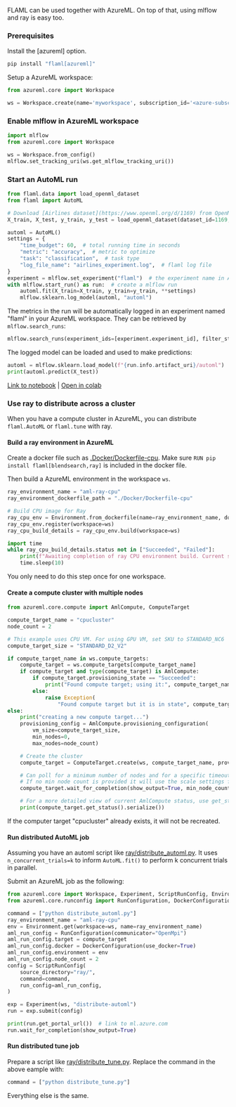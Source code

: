 FLAML can be used together with AzureML. On top of that, using mlflow and ray is easy too.

### Prerequisites

Install the [azureml] option.
```bash
pip install "flaml[azureml]"
```

Setup a AzureML workspace:
```python
from azureml.core import Workspace

ws = Workspace.create(name='myworkspace', subscription_id='<azure-subscription-id>', resource_group='myresourcegroup')
```

### Enable mlflow in AzureML workspace

```python
import mlflow
from azureml.core import Workspace

ws = Workspace.from_config()
mlflow.set_tracking_uri(ws.get_mlflow_tracking_uri())
```

### Start an AutoML run

```python
from flaml.data import load_openml_dataset
from flaml import AutoML

# Download [Airlines dataset](https://www.openml.org/d/1169) from OpenML. The task is to predict whether a given flight will be delayed, given the information of the scheduled departure.
X_train, X_test, y_train, y_test = load_openml_dataset(dataset_id=1169, data_dir="./")

automl = AutoML()
settings = {
    "time_budget": 60,  # total running time in seconds
    "metric": "accuracy",  # metric to optimize
    "task": "classification",  # task type
    "log_file_name": "airlines_experiment.log",  # flaml log file
}
experiment = mlflow.set_experiment("flaml")  # the experiment name in AzureML workspace
with mlflow.start_run() as run:  # create a mlflow run
    automl.fit(X_train=X_train, y_train=y_train, **settings)
    mlflow.sklearn.log_model(automl, "automl")
```

The metrics in the run will be automatically logged in an experiment named "flaml" in your AzureML workspace. They can be retrieved by `mlflow.search_runs`:

```python
mlflow.search_runs(experiment_ids=[experiment.experiment_id], filter_string="params.learner = 'xgboost'")
```

The logged model can be loaded and used to make predictions:
```python
automl = mlflow.sklearn.load_model(f"{run.info.artifact_uri}/automl")
print(automl.predict(X_test))
```

[Link to notebook](https://github.com/microsoft/FLAML/blob/main/notebook/integrate_azureml.ipynb) | [Open in colab](https://colab.research.google.com/github/microsoft/FLAML/blob/main/notebook/integrate_azureml.ipynb)

### Use ray to distribute across a cluster

When you have a compute cluster in AzureML, you can distribute `flaml.AutoML` or `flaml.tune` with ray.

#### Build a ray environment in AzureML

Create a docker file such as [.Docker/Dockerfile-cpu](https://github.com/microsoft/FLAML/blob/main/test/.Docker/Dockerfile-cpu). Make sure `RUN pip install flaml[blendsearch,ray]` is included in the docker file.

Then build a AzureML environment in the workspace `ws`.

```python
ray_environment_name = "aml-ray-cpu"
ray_environment_dockerfile_path = "./Docker/Dockerfile-cpu"

# Build CPU image for Ray
ray_cpu_env = Environment.from_dockerfile(name=ray_environment_name, dockerfile=ray_environment_dockerfile_path)
ray_cpu_env.register(workspace=ws)
ray_cpu_build_details = ray_cpu_env.build(workspace=ws)

import time
while ray_cpu_build_details.status not in ["Succeeded", "Failed"]:
    print(f"Awaiting completion of ray CPU environment build. Current status is: {ray_cpu_build_details.status}")
    time.sleep(10)
```

You only need to do this step once for one workspace.

#### Create a compute cluster with multiple nodes

```python
from azureml.core.compute import AmlCompute, ComputeTarget

compute_target_name = "cpucluster"
node_count = 2

# This example uses CPU VM. For using GPU VM, set SKU to STANDARD_NC6
compute_target_size = "STANDARD_D2_V2"

if compute_target_name in ws.compute_targets:
    compute_target = ws.compute_targets[compute_target_name]
    if compute_target and type(compute_target) is AmlCompute:
        if compute_target.provisioning_state == "Succeeded":
            print("Found compute target; using it:", compute_target_name)
        else:
            raise Exception(
                "Found compute target but it is in state", compute_target.provisioning_state)
else:
    print("creating a new compute target...")
    provisioning_config = AmlCompute.provisioning_configuration(
        vm_size=compute_target_size,
        min_nodes=0,
        max_nodes=node_count)

    # Create the cluster
    compute_target = ComputeTarget.create(ws, compute_target_name, provisioning_config)

    # Can poll for a minimum number of nodes and for a specific timeout.
    # If no min node count is provided it will use the scale settings for the cluster
    compute_target.wait_for_completion(show_output=True, min_node_count=None, timeout_in_minutes=20)

    # For a more detailed view of current AmlCompute status, use get_status()
    print(compute_target.get_status().serialize())
```

If the computer target "cpucluster" already exists, it will not be recreated.

#### Run distributed AutoML job

Assuming you have an automl script like [ray/distribute_automl.py](https://github.com/microsoft/FLAML/blob/main/test/ray/distribute_automl.py). It uses `n_concurrent_trials=k` to inform `AutoML.fit()` to perform k concurrent trials in parallel.

Submit an AzureML job as the following:

```python
from azureml.core import Workspace, Experiment, ScriptRunConfig, Environment
from azureml.core.runconfig import RunConfiguration, DockerConfiguration

command = ["python distribute_automl.py"]
ray_environment_name = "aml-ray-cpu"
env = Environment.get(workspace=ws, name=ray_environment_name)
aml_run_config = RunConfiguration(communicator="OpenMpi")
aml_run_config.target = compute_target
aml_run_config.docker = DockerConfiguration(use_docker=True)
aml_run_config.environment = env
aml_run_config.node_count = 2
config = ScriptRunConfig(
    source_directory="ray/",
    command=command,
    run_config=aml_run_config,
)

exp = Experiment(ws, "distribute-automl")
run = exp.submit(config)

print(run.get_portal_url())  # link to ml.azure.com
run.wait_for_completion(show_output=True)
```

#### Run distributed tune job

Prepare a script like [ray/distribute_tune.py](https://github.com/microsoft/FLAML/blob/main/test/ray/distribute_tune.py). Replace the command in the above eample with:

```python
command = ["python distribute_tune.py"]
```

Everything else is the same.
